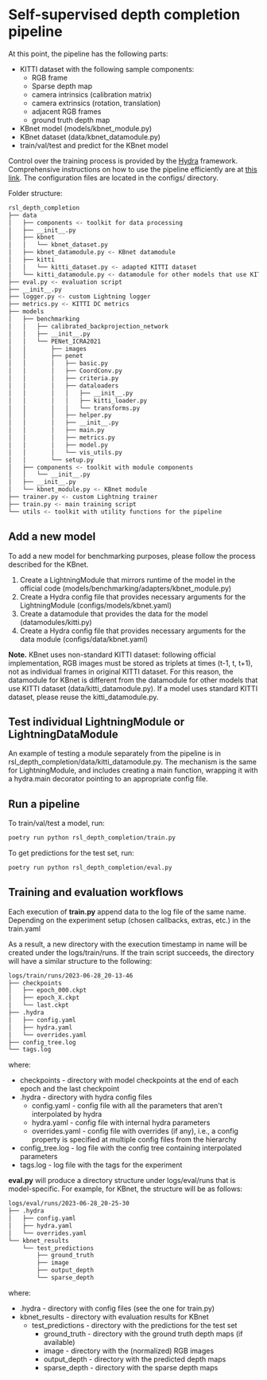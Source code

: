 # Self-supervised depth completion pipeline

At this point, the pipeline has the following parts:

- KITTI dataset with the following sample components:
  - RGB frame
  - Sparse depth map
  - camera intrinsics (calibration matrix)
  - camera extrinsics (rotation, translation)
  - adjacent RGB frames
  - ground truth depth map
- KBnet model (models/kbnet_module.py)
- KBnet dataset (data/kbnet_datamodule.py)
- train/val/test and predict for the KBnet model

Control over the training process is provided by the [Hydra](https://hydra.cc/) framework. Comprehensive instructions on how to use the pipeline efficiently are at [this link](https://github.com/ashleve/lightning-hydra-template). The configuration files are located in the configs/ directory.

Folder structure:

```bash
rsl_depth_completion
├── data
│   ├── components <- toolkit for data processing
│   ├── __init__.py
│   ├── kbnet
│   │   └── kbnet_dataset.py
│   ├── kbnet_datamodule.py <- KBnet datamodule
│   ├── kitti
│   │   └── kitti_dataset.py <- adapted KITTI dataset
│   └── kitti_datamodule.py <- datamodule for other models that use KITTI dataset
├── eval.py <- evaluation script
├── __init__.py
├── logger.py <- custom Lightning logger
├── metrics.py <- KITTI DC metrics
├── models
│   ├── benchmarking
│   │   ├── calibrated_backprojection_network
│   │   ├── __init__.py
│   │   └── PENet_ICRA2021
│   │       ├── images
│   │       ├── penet
│   │       │   ├── basic.py
│   │       │   ├── CoordConv.py
│   │       │   ├── criteria.py
│   │       │   ├── dataloaders
│   │       │   │   ├── __init__.py
│   │       │   │   ├── kitti_loader.py
│   │       │   │   └── transforms.py
│   │       │   ├── helper.py
│   │       │   ├── __init__.py
│   │       │   ├── main.py
│   │       │   ├── metrics.py
│   │       │   ├── model.py
│   │       │   └── vis_utils.py
│   │       └── setup.py
│   ├── components <- toolkit with module components
│   │   └── __init__.py
│   ├── __init__.py
│   └── kbnet_module.py <- KBnet module
├── trainer.py <- custom Lightning trainer
├── train.py <- main training script
└── utils <- toolkit with utility functions for the pipeline
```

## Add a new model

To add a new model for benchmarking purposes, please follow the process described for the KBnet.

1. Create a LightningModule that mirrors runtime of the model in the official code (models/benchmarking/adapters/kbnet_module.py)
2. Create a Hydra config file that provides necessary arguments for the LightningModule (configs/models/kbnet.yaml)
3. Create a datamodule that provides the data for the model (datamodules/kitti.py)
4. Create a Hydra config file that provides necessary arguments for the data module (configs/data/kbnet.yaml)

**Note.** KBnet uses non-standard KITTI dataset: following official implementation, RGB images must be stored as triplets at times (t-1, t, t+1), not as individual frames in original KITTI dataset. For this reason, the datamodule for KBnet is different from the datamodule for other models that use KITTI dataset (data/kitti_datamodule.py). If a model uses standard KITTI dataset, please reuse the kitti_datamodule.py.

## Test individual LightningModule or LightningDataModule

An example of testing a module separately from the pipeline is in rsl_depth_completion/data/kitti_datamodule.py. The mechanism is the same for LightningModule, and includes creating a main function, wrapping it with a hydra.main decorator pointing to an appropriate config file.

## Run a pipeline

To train/val/test a model, run:

```bash
poetry run python rsl_depth_completion/train.py
```

To get predictions for the test set, run:

```bash
poetry run python rsl_depth_completion/eval.py
```

## Training and evaluation workflows

Each execution of **train.py** append data to the log file of the same name. Depending on the experiment setup (chosen callbacks, extras, etc.) in the train.yaml

As a result, a new directory with the execution timestamp in name will be created under the logs/train/runs. If the train script succeeds, the directory will have a similar structure to the following:

```bash
logs/train/runs/2023-06-28_20-13-46
├── checkpoints
│   ├── epoch_000.ckpt
│   ├── epoch_X.ckpt
│   └── last.ckpt
├── .hydra
│   ├── config.yaml
│   ├── hydra.yaml
│   └── overrides.yaml
├── config_tree.log
└── tags.log
```

where:

- checkpoints - directory with model checkpoints at the end of each epoch and the last checkpoint
- .hydra - directory with hydra config files
  - config.yaml - config file with all the parameters that aren't interpolated by hydra
  - hydra.yaml - config file with internal hydra parameters
  - overrides.yaml - config file with overrides (if any), i.e., a config property is specified at multiple config files from the hierarchy
- config_tree.log - log file with the config tree containing interpolated parameters
- tags.log - log file with the tags for the experiment

**eval.py** will produce a directory structure under logs/eval/runs that is model-specific. For example, for KBnet, the structure will be as follows:

```bash
logs/eval/runs/2023-06-28_20-25-30
├── .hydra
│   ├── config.yaml
│   ├── hydra.yaml
│   └── overrides.yaml
└── kbnet_results
    └── test_predictions
        ├── ground_truth
        ├── image
        ├── output_depth
        └── sparse_depth
```

where:

- .hydra - directory with config files (see the one for train.py)
- kbnet_results - directory with evaluation results for KBnet
  - test_predictions - directory with the predictions for the test set
    - ground_truth - directory with the ground truth depth maps (if available)
    - image - directory with the (normalized) RGB images
    - output_depth - directory with the predicted depth maps
    - sparse_depth - directory with the sparse depth maps